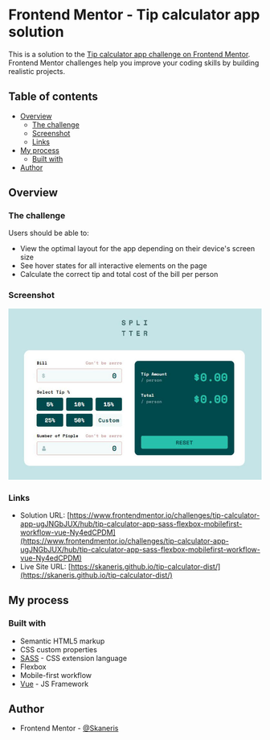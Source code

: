 # Frontend Mentor - Tip calculator app solution

This is a solution to the [Tip calculator app challenge on Frontend Mentor](https://www.frontendmentor.io/challenges/tip-calculator-app-ugJNGbJUX). Frontend Mentor challenges help you improve your coding skills by building realistic projects.

## Table of contents

- [Overview](#overview)
  - [The challenge](#the-challenge)
  - [Screenshot](#screenshot)
  - [Links](#links)
- [My process](#my-process)
  - [Built with](#built-with)
- [Author](#author)

## Overview

### The challenge

Users should be able to:

- View the optimal layout for the app depending on their device's screen size
- See hover states for all interactive elements on the page
- Calculate the correct tip and total cost of the bill per person

### Screenshot

![./screenshot.jpg](./screenshot.jpg)

### Links

- Solution URL: [https://www.frontendmentor.io/challenges/tip-calculator-app-ugJNGbJUX/hub/tip-calculator-app-sass-flexbox-mobilefirst-workflow-vue-Ny4edCPDM](https://www.frontendmentor.io/challenges/tip-calculator-app-ugJNGbJUX/hub/tip-calculator-app-sass-flexbox-mobilefirst-workflow-vue-Ny4edCPDM)
- Live Site URL: [https://skaneris.github.io/tip-calculator-dist/](https://skaneris.github.io/tip-calculator-dist/)

## My process

### Built with

- Semantic HTML5 markup
- CSS custom properties
- [SASS](https://sass-lang.com/) - CSS extension language
- Flexbox
- Mobile-first workflow
- [Vue](https://vuejs.org/) - JS Framework

## Author

- Frontend Mentor - [@Skaneris](https://www.frontendmentor.io/profile/Skaneris)
